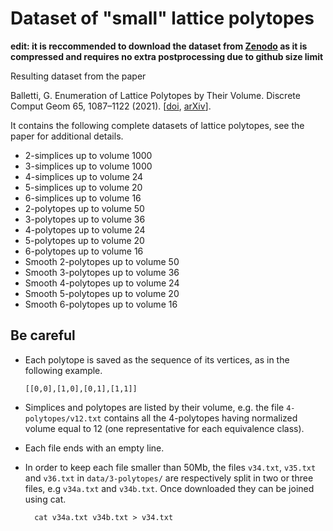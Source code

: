 # Dataset of "small" lattice polytopes

**edit: it is reccommended to download the dataset from [Zenodo](https://zenodo.org/record/7388010#.Y4kbP3bMJOQ) as it is compressed and requires no extra postprocessing due to github size limit**

Resulting dataset from the paper

Balletti, G. Enumeration of Lattice Polytopes by Their Volume. Discrete Comput Geom 65, 1087–1122 (2021). [[doi](https://doi.org/10.1007/s00454-020-00187-y), [arXiv](https://arxiv.org/abs/1811.03357)].

It contains the following complete datasets of lattice polytopes, see the paper for additional details.

 - 2-simplices up to volume 1000
 - 3-simplices up to volume 1000
 - 4-simplices up to volume 24
 - 5-simplices up to volume 20
 - 6-simplices up to volume 16
 - 2-polytopes up to volume 50
 - 3-polytopes up to volume 36
 - 4-polytopes up to volume 24
 - 5-polytopes up to volume 20
 - 6-polytopes up to volume 16
 - Smooth 2-polytopes up to volume 50
 - Smooth 3-polytopes up to volume 36
 - Smooth 4-polytopes up to volume 24
 - Smooth 5-polytopes up to volume 20
 - Smooth 6-polytopes up to volume 16

## Be careful

* Each polytope is saved as the sequence of its vertices, as in the following example.
    
      [[0,0],[1,0],[0,1],[1,1]]
    
* Simplices and polytopes are listed by their volume, e.g. the file ``4-polytopes/v12.txt`` contains all the 4-polytopes having normalized volume equal to 12 (one representative for each equivalence class).
* Each file ends with an empty line.
* In order to keep each file smaller than 50Mb, the files ``v34.txt``, ``v35.txt`` and ``v36.txt`` in ``data/3-polytopes/`` are respectively split in two or three files, e.g ``v34a.txt`` and ``v34b.txt``. Once downloaded they can be joined using cat.

        cat v34a.txt v34b.txt > v34.txt
